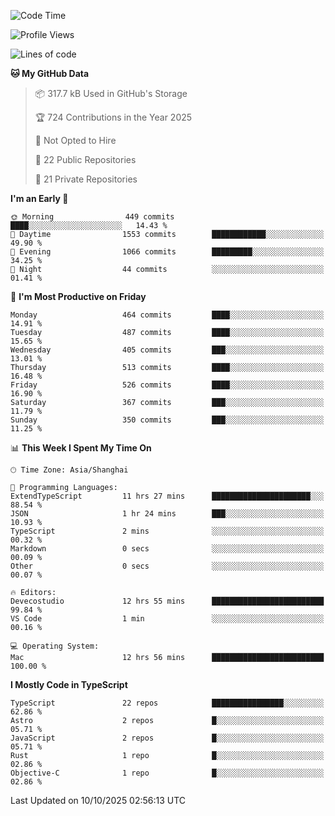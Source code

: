 <!--START_SECTION:waka-->
![Code Time](http://img.shields.io/badge/Code%20Time-4%2C164%20hrs%204%20mins-blue)

![Profile Views](http://img.shields.io/badge/Profile%20Views-0-blue)

![Lines of code](https://img.shields.io/badge/From%20Hello%20World%20I%27ve%20Written-3.5%20million%20lines%20of%20code-blue)

**🐱 My GitHub Data** 

> 📦 317.7 kB Used in GitHub's Storage 
 > 
> 🏆 724 Contributions in the Year 2025
 > 
> 🚫 Not Opted to Hire
 > 
> 📜 22 Public Repositories 
 > 
> 🔑 21 Private Repositories 
 > 
**I'm an Early 🐤** 

```text
🌞 Morning                449 commits         ████░░░░░░░░░░░░░░░░░░░░░   14.43 % 
🌆 Daytime                1553 commits        ████████████░░░░░░░░░░░░░   49.90 % 
🌃 Evening                1066 commits        █████████░░░░░░░░░░░░░░░░   34.25 % 
🌙 Night                  44 commits          ░░░░░░░░░░░░░░░░░░░░░░░░░   01.41 % 
```
📅 **I'm Most Productive on Friday** 

```text
Monday                   464 commits         ████░░░░░░░░░░░░░░░░░░░░░   14.91 % 
Tuesday                  487 commits         ████░░░░░░░░░░░░░░░░░░░░░   15.65 % 
Wednesday                405 commits         ███░░░░░░░░░░░░░░░░░░░░░░   13.01 % 
Thursday                 513 commits         ████░░░░░░░░░░░░░░░░░░░░░   16.48 % 
Friday                   526 commits         ████░░░░░░░░░░░░░░░░░░░░░   16.90 % 
Saturday                 367 commits         ███░░░░░░░░░░░░░░░░░░░░░░   11.79 % 
Sunday                   350 commits         ███░░░░░░░░░░░░░░░░░░░░░░   11.25 % 
```


📊 **This Week I Spent My Time On** 

```text
🕑︎ Time Zone: Asia/Shanghai

💬 Programming Languages: 
ExtendTypeScript         11 hrs 27 mins      ██████████████████████░░░   88.54 % 
JSON                     1 hr 24 mins        ███░░░░░░░░░░░░░░░░░░░░░░   10.93 % 
TypeScript               2 mins              ░░░░░░░░░░░░░░░░░░░░░░░░░   00.32 % 
Markdown                 0 secs              ░░░░░░░░░░░░░░░░░░░░░░░░░   00.09 % 
Other                    0 secs              ░░░░░░░░░░░░░░░░░░░░░░░░░   00.07 % 

🔥 Editors: 
Devecostudio             12 hrs 55 mins      █████████████████████████   99.84 % 
VS Code                  1 min               ░░░░░░░░░░░░░░░░░░░░░░░░░   00.16 % 

💻 Operating System: 
Mac                      12 hrs 56 mins      █████████████████████████   100.00 % 
```

**I Mostly Code in TypeScript** 

```text
TypeScript               22 repos            ████████████████░░░░░░░░░   62.86 % 
Astro                    2 repos             █░░░░░░░░░░░░░░░░░░░░░░░░   05.71 % 
JavaScript               2 repos             █░░░░░░░░░░░░░░░░░░░░░░░░   05.71 % 
Rust                     1 repo              █░░░░░░░░░░░░░░░░░░░░░░░░   02.86 % 
Objective-C              1 repo              █░░░░░░░░░░░░░░░░░░░░░░░░   02.86 % 
```




 Last Updated on 10/10/2025 02:56:13 UTC
<!--END_SECTION:waka-->